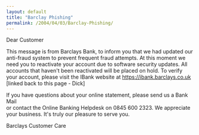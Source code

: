 ```yaml
---
layout: default
title: "Barclay Phishing"
permalink: /2004/04/03/Barclay-Phishing/
---
```


<P>Dear Customer</P>
<P>This message is from Barclays Bank, to inform you that we had updated our anti-fraud system to prevent frequent fraud attempts. At this moment we need you to reactivate your account due to software security updates. All accounts that haven't been reactivated will be placed on hold. To verify your account, please visit the IBank website at <A class="" href="#">https://ibank.barclays.co.uk</A> [linked back to this page - Dick]</P>
<P>If you have questions about your online statement, please send us a Bank Mail <BR>or contact the Online Banking Helpdesk on 0845 600 2323. We appreciate <BR>your business. It's truly our pleasure to serve you.</P>
<P>Barclays Customer Care</P>